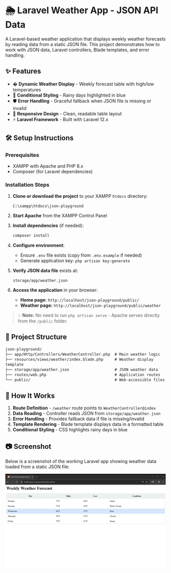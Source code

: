 
# 🌦️ Laravel Weather App - JSON API Data

A Laravel-based weather application that displays weekly weather forecasts by reading data from a static JSON file. This project demonstrates how to work with JSON data, Laravel controllers, Blade templates, and error handling.

## ✨ Features

- � **Dynamic Weather Display** - Weekly forecast table with high/low temperatures
- 🎨 **Conditional Styling** - Rainy days highlighted in blue
- 🛡️ **Error Handling** - Graceful fallback when JSON file is missing or invalid
- 📱 **Responsive Design** - Clean, readable table layout
- ⚡ **Laravel Framework** - Built with Laravel 12.x

## 🛠 Setup Instructions

### Prerequisites
- XAMPP with Apache and PHP 8.x
- Composer (for Laravel dependencies)

### Installation Steps

1. **Clone or download the project** to your XAMPP `htdocs` directory:
   ```
   C:\xampp\htdocs\json-playground
   ```

2. **Start Apache** from the XAMPP Control Panel

3. **Install dependencies** (if needed):
   ```bash
   composer install
   ```

4. **Configure environment**:
   - Ensure `.env` file exists (copy from `.env.example` if needed)
   - Generate application key: `php artisan key:generate`

5. **Verify JSON data file** exists at:
   ```
   storage/app/weather.json
   ```

6. **Access the application** in your browser:
   - **Home page:** `http://localhost/json-playground/public/`
   - **Weather page:** `http://localhost/json-playground/public/weather`

> 💡 **Note:** No need to run `php artisan serve` - Apache serves directly from the `/public` folder.

## 📁 Project Structure

```
json-playground/
├── app/Http/Controllers/WeatherController.php  # Main weather logic
├── resources/views/weather/index.blade.php     # Weather display template
├── storage/app/weather.json                    # JSON weather data
├── routes/web.php                              # Application routes
└── public/                                     # Web-accessible files
```

## 🔧 How It Works

1. **Route Definition** - `/weather` route points to `WeatherController@index`
2. **Data Reading** - Controller reads JSON from `storage/app/weather.json`
3. **Error Handling** - Provides fallback data if file is missing/invalid
4. **Template Rendering** - Blade template displays data in a formatted table
5. **Conditional Styling** - CSS highlights rainy days in blue

## 📷 Screenshot

Below is a screenshot of the working Laravel app showing weather data loaded from a static JSON file:

![Weather App Screenshot](Screenshot.png)